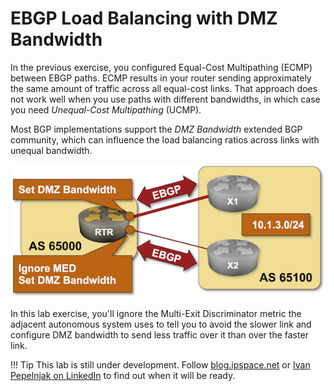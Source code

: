 # EBGP Load Balancing with DMZ Bandwidth

In the previous exercise, you configured Equal-Cost Multipathing (ECMP) between EBGP paths. ECMP results in your router sending approximately the same amount of traffic across all equal-cost links. That approach does not work well when you use paths with different bandwidths, in which case you need *Unequal-Cost Multipathing* (UCMP).

Most BGP implementations support the *DMZ Bandwidth* extended BGP community, which can influence the load balancing ratios across links with unequal bandwidth.

![Lab topology](topology-lb-dmz-bw.png)

In this lab exercise, you'll ignore the Multi-Exit Discriminator metric the adjacent autonomous system uses to tell you to avoid the slower link and configure DMZ bandwidth to send less traffic over it than over the faster link.

!!! Tip
    This lab is still under development. Follow [blog.ipspace.net](https://blog.ipspace.net/) or [Ivan Pepelnjak on LinkedIn](https://www.linkedin.com/in/ivanpepelnjak/) to find out when it will be ready.